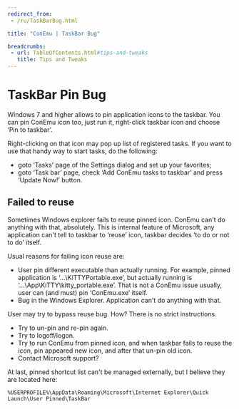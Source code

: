 ```yaml
---
redirect_from:
 - /ru/TaskBarBug.html

title: "ConEmu | TaskBar Bug"

breadcrumbs:
 - url: TableOfContents.html#tips-and-tweaks
   title: Tips and Tweaks
---
```


# TaskBar Pin Bug

Windows 7 and higher allows to pin application icons to the taskbar.
You can pin ConEmu icon too, just run it, right-click taskbar icon and choose ‘Pin to taskbar’.

Right-clicking on that icon may pop up list of registered tasks.
If you want to use that handy way to start tasks, do the following:

* goto ‘Tasks’ page of the Settings dialog and set up your favorites;
* goto ‘Task bar’ page, check ‘Add ConEmu tasks to taskbar’ and press ‘Update Now!’ button.



<h2 id="Failed_to_reuse"> Failed to reuse </h2>

Sometimes Windows explorer fails to reuse pinned icon.
ConEmu can't do anything with that, absolutely.
This is internal feature of Microsoft, any application can't tell to taskbar
to ‘reuse’ icon, taskbar decides ‘to do or not to do’ itself.

Usual reasons for failing icon reuse are:

* User pin different executable than actually running.
  For example, pinned application is ‘...\KiTTYPortable.exe’,
  but actually running is ‘...\App\KiTTY\kitty_portable.exe’.
  That is not a ConEmu issue usually, user can (and must) pin ‘ConEmu.exe’ itself.
* Bug in the Windows Explorer. Application can't do anything with that.

User may try to bypass reuse bug. How? There is no strict instructions.

* Try to un-pin and re-pin again.
* Try to logoff/logon.
* Try to run ConEmu from pinned icon, and when taskbar fails to reuse the icon,
  pin appeared new icon, and after that un-pin old icon.
* Contact Microsoft support?

At last, pinned shortcut list can't be managed externally,
but I believe they are located here:

~~~
%USERPROFILE%\AppData\Roaming\Microsoft\Internet Explorer\Quick Launch\User Pinned\TaskBar
~~~
